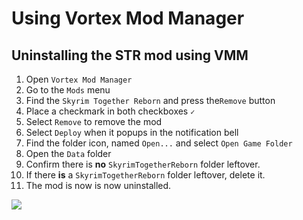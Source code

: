 # Using Vortex Mod Manager

## Uninstalling the STR mod using VMM

1. Open `Vortex Mod Manager`
2. Go to the `Mods` menu
3. Find the `Skyrim Together Reborn` and press the`Remove` button
4. Place a checkmark in both checkboxes `✓`
5. Select `Remove` to remove the mod
6. Select `Deploy` when it popups in the notification bell
7. Find the folder icon, named `Open...` and select `Open Game Folder`
8. Open the `Data` folder
9. Confirm there is **no** `SkyrimTogetherReborn` folder leftover.
10. If there **is** a `SkyrimTogetherReborn` folder leftover, delete it.
11. The mod is now is now uninstalled.

![](https://shx.is/5CYbASjzi.gif)

